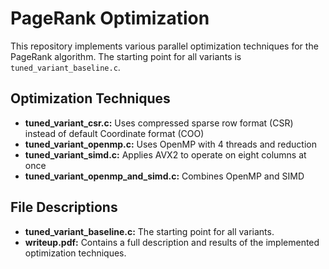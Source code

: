# PageRank Optimization

This repository implements various parallel optimization techniques for the PageRank algorithm. The starting point for all variants is `tuned_variant_baseline.c`.

## Optimization Techniques

- **tuned_variant_csr.c:** Uses compressed sparse row format (CSR) instead of default Coordinate format (COO)
- **tuned_variant_openmp.c:** Uses OpenMP with 4 threads and reduction
- **tuned_variant_simd.c:** Applies AVX2 to operate on eight columns at once
- **tuned_variant_openmp_and_simd.c:** Combines OpenMP and SIMD

## File Descriptions

- **tuned_variant_baseline.c:** The starting point for all variants.
- **writeup.pdf:** Contains a full description and results of the implemented optimization techniques.

